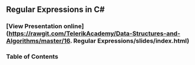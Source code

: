 ## Regular Expressions in C#
### [View Presentation online](https://rawgit.com/TelerikAcademy/Data-Structures-and-Algorithms/master/16. Regular Expressions/slides/index.html)

### Table of Contents
